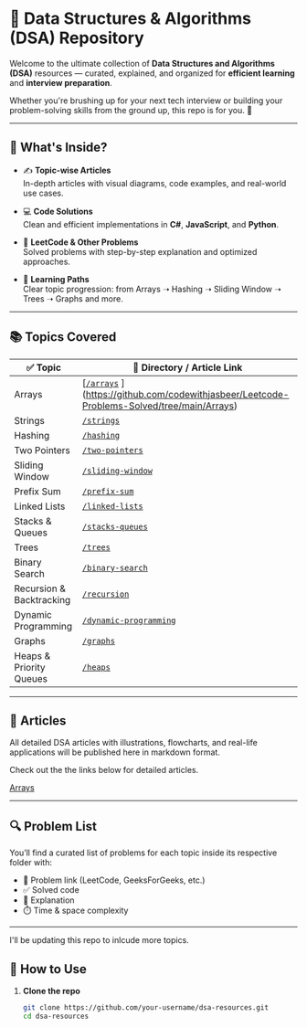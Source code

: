 # 🧠 Data Structures & Algorithms (DSA) Repository

Welcome to the ultimate collection of **Data Structures and Algorithms (DSA)** resources — curated, explained, and organized for **efficient learning** and **interview preparation**.

Whether you're brushing up for your next tech interview or building your problem-solving skills from the ground up, this repo is for you. 🚀

---

## 📌 What's Inside?

- ✍️ **Topic-wise Articles**  
  In-depth articles with visual diagrams, code examples, and real-world use cases.

- 💻 **Code Solutions**  
  Clean and efficient implementations in **C#**, **JavaScript**, and **Python**.

- 🧩 **LeetCode & Other Problems**  
  Solved problems with step-by-step explanation and optimized approaches.

- 🧭 **Learning Paths**  
  Clear topic progression: from Arrays ➝ Hashing ➝ Sliding Window ➝ Trees ➝ Graphs and more.

---

## 📚 Topics Covered

| ✅ Topic              | 📂 Directory / Article Link         |
|----------------------|--------------------------------------|
| Arrays               | [[`/arrays`](./arrays/)  ](https://github.com/codewithjasbeer/Leetcode-Problems-Solved/tree/main/Arrays)             |
| Strings              | [`/strings`](./strings/)             |
| Hashing              | [`/hashing`](./hashing/)             |
| Two Pointers         | [`/two-pointers`](./two-pointers/)   |
| Sliding Window       | [`/sliding-window`](./sliding-window/) |
| Prefix Sum           | [`/prefix-sum`](./prefix-sum/)       |
| Linked Lists         | [`/linked-lists`](./linked-lists/)   |
| Stacks & Queues      | [`/stacks-queues`](./stacks-queues/) |
| Trees                | [`/trees`](./trees/)                 |
| Binary Search        | [`/binary-search`](./binary-search/) |
| Recursion & Backtracking | [`/recursion`](./recursion/)     |
| Dynamic Programming  | [`/dynamic-programming`](./dynamic-programming/) |
| Graphs               | [`/graphs`](./graphs/)               |
| Heaps & Priority Queues | [`/heaps`](./heaps/)              |

---

## 📝 Articles

All detailed DSA articles with illustrations, flowcharts, and real-life applications will be published here in markdown format.

Check out the the links below for detailed articles.

<a href="https://codewithjasbeer.substack.com/publish/post/169023002"> Arrays </a>

---

## 🔍 Problem List

You’ll find a curated list of problems for each topic inside its respective folder with:

- 🔢 Problem link (LeetCode, GeeksForGeeks, etc.)
- ✅ Solved code
- 🧠 Explanation
- ⏱️ Time & space complexity

---

I'll be updating this repo to inlcude more topics.

## 🚀 How to Use

1. **Clone the repo**  
   ```bash
   git clone https://github.com/your-username/dsa-resources.git
   cd dsa-resources
